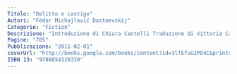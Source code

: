 ```yaml
---
Titolo: "Delitto e castigo"
Autori: "Fëdor Michajlovič Dostoevskij"
Categorie: "Fiction"
Descrizione: "Introduzione di Chiara Cantelli Traduzione di Vittoria Carafa De Gavardo Edizione integrale Il giovane Raskòlnikov, abbandonati gli studi, decide di uccidere una vecchia usuraia per dimostrare a se stesso di essere un uomo “eccezionale”, al di là del bene e del male. Rimasto travolto dal proprio atto e tormentato dalla coscienza del fallimento, si consegna spontaneamente alla giustizia, cedendo a quella stessa norma che credeva di poter travalicare. Colpa, condanna ed espiazione: questi i capisaldi di Delitto e castigo, romanzo “poliziesco” che trasforma il giallo di un delitto nel mistero insondabile dell’anima umana. Incentrato su un unico personaggio – l’omicida Raskòlnikov – e concepito da Dostoevskij per «scavare a fondo tutti i problemi» dello spirito umano, il romanzo si popola di molteplici figure, ognuna delle quali possiede una propria autonomia e compiutezza. Sullo sfondo, una città fantasma, San Pietroburgo, teatro infernale di un’umanità disperata, simbolo di un mondo sul ciglio dell’abisso. «In una giornata straordinariamente calda del principio di luglio, verso sera, un giovane, uscito dalla stanzetta che aveva in subaffitto nel vicolo di S., scese in strada e lentamente, con l’aspetto di una persona indecisa, s’avviò verso il ponte di K.» Fëdor M. Dostoevskij Fëdor Michajlovic Dostoevskij nacque a Mosca nel 1821. Da ragazzo, alla notizia della morte del padre, subì il primo attacco di epilessia, malattia che lo tormentò per tutta la vita. Nel 1849 lo scrittore, a causa delle sue convinzioni socialiste, venne condannato a morte. La pena fu poi commutata in quattro anni di lavori forzati in Siberia e nell’esilio fino al 1859. Morì a San Pietroburgo nel 1881. È forse il più grande narratore russo e uno dei classici di tutti i tempi. Le sue opere e i suoi personaggi, intensi, drammatici, affascinanti, sono attuali e modernissimi. La Newton Compton ha pubblicato L’adolescente, Delitto e castigo, I demoni, I fratelli Karamazov, Il giocatore, L’idiota, Memorie dal sottosuolo, Le notti bianche - La mite - Il sogno di un uomo ridicolo anche in volumi singoli."
Pagine: "705"
Pubblicazione: "2011-02-01"
coverUrl: "http://books.google.com/books/content?id=3lfEfuG1PD4C&printsec=frontcover&img=1&zoom=1&edge=curl&source=gbs_api"
ISBN 13: "9788854128330"
---
```

